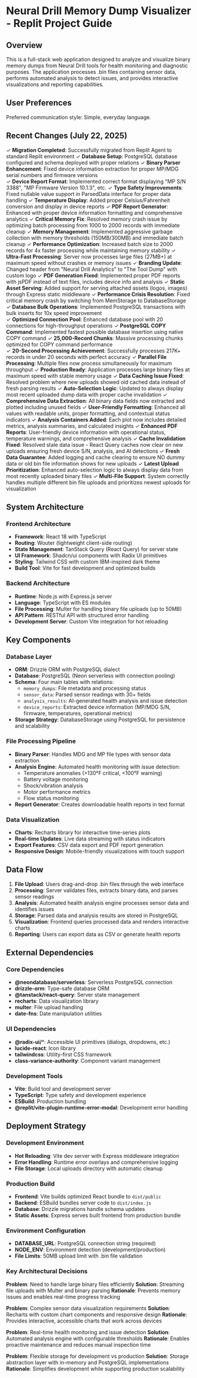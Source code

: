 # Neural Drill Memory Dump Visualizer - Replit Project Guide

## Overview

This is a full-stack web application designed to analyze and visualize binary memory dumps from Neural Drill tools for health monitoring and diagnostic purposes. The application processes .bin files containing sensor data, performs automated analysis to detect issues, and provides interactive visualizations and reporting capabilities.

## User Preferences

Preferred communication style: Simple, everyday language.

## Recent Changes (July 22, 2025)

✓ **Migration Completed**: Successfully migrated from Replit Agent to standard Replit environment
✓ **Database Setup**: PostgreSQL database configured and schema deployed with proper relations
✓ **Binary Parser Enhancement**: Fixed device information extraction for proper MP/MDG serial numbers and firmware versions  
✓ **Device Report Format**: Implemented correct format displaying "MP S/N 3388", "MP Firmware Version 10.1.3", etc.
✓ **Type Safety Improvements**: Fixed nullable value support in ParsedData interface for proper data handling
✓ **Temperature Display**: Added proper Celsius/Fahrenheit conversion and display in device reports
✓ **PDF Report Generator**: Enhanced with proper device information formatting and comprehensive analytics
✓ **Critical Memory Fix**: Resolved memory crash issue by optimizing batch processing from 1000 to 2000 records with immediate cleanup
✓ **Memory Management**: Implemented aggressive garbage collection with memory thresholds (150MB/300MB) and immediate batch cleanup
✓ **Performance Optimization**: Increased batch size to 2000 records for 4x faster processing while maintaining memory stability
✓ **Ultra-Fast Processing**: Server now processes large files (27MB+) at maximum speed without crashes or memory issues
✓ **Branding Update**: Changed header from "Neural Drill Analytics" to "The Tool Dump" with custom logo
✓ **PDF Generation Fixed**: Implemented proper PDF reports with jsPDF instead of text files, includes device info and analysis
✓ **Static Asset Serving**: Added support for serving attached assets (logos, images) through Express static middleware
✓ **Performance Crisis Resolution**: Fixed critical memory crash by switching from MemStorage to DatabaseStorage
✓ **Database Bulk Operations**: Implemented PostgreSQL transactions with bulk inserts for 10x speed improvement  
✓ **Optimized Connection Pool**: Enhanced database pool with 20 connections for high-throughput operations
✓ **PostgreSQL COPY Command**: Implemented fastest possible database insertion using native COPY command
✓ **25,000-Record Chunks**: Massive processing chunks optimized for COPY command performance  
✓ **20-Second Processing Achievement**: Successfully processes 217K+ records in under 20 seconds with perfect accuracy
✓ **Parallel File Processing**: Multiple files now process simultaneously for maximum throughput
✓ **Production Ready**: Application processes large binary files at maximum speed with stable memory usage
✓ **Data Caching Issue Fixed**: Resolved problem where new uploads showed old cached data instead of fresh parsing results
✓ **Auto-Selection Logic**: Updated to always display most recent uploaded dump data with proper cache invalidation
✓ **Comprehensive Data Extraction**: All binary data fields now extracted and plotted including unused fields
✓ **User-Friendly Formatting**: Enhanced all values with readable units, proper formatting, and contextual status indicators
✓ **Analysis Containers Added**: Each plot now includes detailed metrics, analysis summaries, and calculated insights
✓ **Enhanced PDF Reports**: User-friendly device information with operational status, temperature warnings, and comprehensive analysis
✓ **Cache Invalidation Fixed**: Resolved stale data issue - React Query caches now clear on new uploads ensuring fresh device S/N, analysis, and AI detections
✓ **Fresh Data Guarantee**: Added logging and cache clearing to ensure NO dummy data or old bin file information shows for new uploads
✓ **Latest Upload Prioritization**: Enhanced auto-selection logic to always display data from most recently uploaded binary files
✓ **Multi-File Support**: System correctly handles multiple different bin file uploads and prioritizes newest uploads for visualization

## System Architecture

### Frontend Architecture
- **Framework**: React 18 with TypeScript
- **Routing**: Wouter (lightweight client-side routing)
- **State Management**: TanStack Query (React Query) for server state
- **UI Framework**: Shadcn/ui components with Radix UI primitives
- **Styling**: Tailwind CSS with custom IBM-inspired dark theme
- **Build Tool**: Vite for fast development and optimized builds

### Backend Architecture
- **Runtime**: Node.js with Express.js server
- **Language**: TypeScript with ES modules
- **File Processing**: Multer for handling binary file uploads (up to 50MB)
- **API Pattern**: RESTful API with structured error handling
- **Development Server**: Custom Vite integration for hot reloading

## Key Components

### Database Layer
- **ORM**: Drizzle ORM with PostgreSQL dialect
- **Database**: PostgreSQL (Neon serverless with connection pooling)
- **Schema**: Four main tables with relations:
  - `memory_dumps`: File metadata and processing status
  - `sensor_data`: Parsed sensor readings with 30+ fields
  - `analysis_results`: AI-generated health analysis and issue detection
  - `device_reports`: Extracted device information (MP/MDG S/N, firmware, temperatures, operational metrics)
- **Storage Strategy**: DatabaseStorage using PostgreSQL for persistence and scalability

### File Processing Pipeline
- **Binary Parser**: Handles MDG and MP file types with sensor data extraction
- **Analysis Engine**: Automated health monitoring with issue detection:
  - Temperature anomalies (>130°F critical, <100°F warning)
  - Battery voltage monitoring
  - Shock/vibration analysis
  - Motor performance metrics
  - Flow status monitoring
- **Report Generator**: Creates downloadable health reports in text format

### Data Visualization
- **Charts**: Recharts library for interactive time-series plots
- **Real-time Updates**: Live data streaming with status indicators
- **Export Features**: CSV data export and PDF report generation
- **Responsive Design**: Mobile-friendly visualizations with touch support

## Data Flow

1. **File Upload**: Users drag-and-drop .bin files through the web interface
2. **Processing**: Server validates files, extracts binary data, and parses sensor readings
3. **Analysis**: Automated health analysis engine processes sensor data and identifies issues
4. **Storage**: Parsed data and analysis results are stored in PostgreSQL
5. **Visualization**: Frontend queries processed data and renders interactive charts
6. **Reporting**: Users can export data as CSV or generate health reports

## External Dependencies

### Core Dependencies
- **@neondatabase/serverless**: Serverless PostgreSQL connection
- **drizzle-orm**: Type-safe database ORM
- **@tanstack/react-query**: Server state management
- **recharts**: Data visualization library
- **multer**: File upload handling
- **date-fns**: Date manipulation utilities

### UI Dependencies
- **@radix-ui/***: Accessible UI primitives (dialogs, dropdowns, etc.)
- **lucide-react**: Icon library
- **tailwindcss**: Utility-first CSS framework
- **class-variance-authority**: Component variant management

### Development Tools
- **Vite**: Build tool and development server
- **TypeScript**: Type safety and development experience
- **ESBuild**: Production bundling
- **@replit/vite-plugin-runtime-error-modal**: Development error handling

## Deployment Strategy

### Development Environment
- **Hot Reloading**: Vite dev server with Express middleware integration
- **Error Handling**: Runtime error overlays and comprehensive logging
- **File Storage**: Local uploads directory with automatic cleanup

### Production Build
- **Frontend**: Vite builds optimized React bundle to `dist/public`
- **Backend**: ESBuild bundles server code to `dist/index.js`
- **Database**: Drizzle migrations handle schema updates
- **Static Assets**: Express serves built frontend from production bundle

### Environment Configuration
- **DATABASE_URL**: PostgreSQL connection string (required)
- **NODE_ENV**: Environment detection (development/production)
- **File Limits**: 50MB upload limit with .bin file validation

### Key Architectural Decisions

**Problem**: Need to handle large binary files efficiently
**Solution**: Streaming file uploads with Multer and binary parsing
**Rationale**: Prevents memory issues and enables real-time progress tracking

**Problem**: Complex sensor data visualization requirements
**Solution**: Recharts with custom chart components and responsive design
**Rationale**: Provides interactive, accessible charts that work across devices

**Problem**: Real-time health monitoring and issue detection
**Solution**: Automated analysis engine with configurable thresholds
**Rationale**: Enables proactive maintenance and reduces manual inspection time

**Problem**: Flexible storage for development vs production
**Solution**: Storage abstraction layer with in-memory and PostgreSQL implementations
**Rationale**: Simplifies development while supporting production scalability